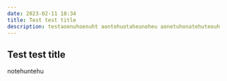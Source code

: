 ```yaml
---
date: 2023-02-11 18:34
title: Test test title
description: testaoenuhoenuht aontehuotaheunoheu aonetuhonatehuteouh
---
```


## Test test title

notehuntehu
